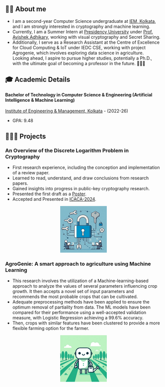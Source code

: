 ## 👨‍🎓 About me
- I am a second-year Computer Science undergraduate at [IEM, Kolkata](https://iem.edu.in/), and I am strongly interested in cryptography and machine learning. <br>
- Currently, I am a Summer Intern at [Presidency University](https://presiuniv.ac.in/web/) under [Prof. Avishek Adhikary](https://www.presiuniv.ac.in/web/staff.php?staffid=424), working with visual cryptography and Secret Sharing. <br>
- Additionally, I serve as a Research Assistant at the Centre of Excellence for Cloud Computing & IoT under IEDC CSE, working with project Agrogenie, which involves exploring data science in agriculture. <br>
Looking ahead, I aspire to pursue higher studies, potentially a Ph.D., with the ultimate goal of becoming a professor in the future. 👨🏼‍🏫

## 🎓 Academic Details

#### Bachelor of Technology in Computer Science & Engineering (Artificial Intelligence & Machine Learning) 
[Institute of Engineering & Management, Kolkata](https://iem.edu.in/) - (2022-26)
  - GPA: 9.48
 
## 👨🏻‍🔬 Projects

### An Overview of the Discrete Logarithm Problem in Cryptography
- First research experience, including the conception and implementation of a review paper.
- Learned to read, understand, and draw conclusions from research papers.
- Gained insights into progress in public-key cryptography research.
- Presented the first draft as a [Poster](https://www.researchgate.net/publication/375287849_The_Discrete_Logarithm_Problem).
- Accepted and Presented in [ICACA-2024](https://sites.google.com/view/icisa2024). <br>
<div style="text-align: center;">
<img src="assets/cryptoart.jfif" width="150" height="150">
</div>

### AgroGenie: A smart approach to agriculture using Machine Learning
- This research involves the utilization of a Machine-learning-based approach to analyze the values of several parameters influencing crop growth. It then accepts a novel set of input parameters and recommends the most probable crops that can be cultivated. 
- Adequate preprocessing methods have been applied to ensure the optimum removal of partiality from data. The ML models have been compared for their performance using a well-accepted validation measure, with Logistic Regression achieving a 99.6% accuracy. 
- Then, crops with similar features have been clustered to provide a more flexible farming option for the farmer. <br>
<div style="text-align: center;">
<img src="assets/agrogenieart.jfif" width="150" height="150">
</div>
